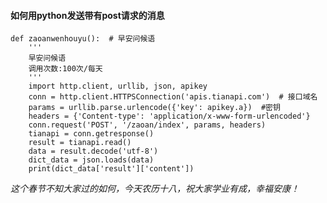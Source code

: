 #### 如何用python发送带有post请求的消息 
    def zaoanwenhouyu():  # 早安问候语 
        ''' 
        早安问候语 
        调用次数:100次/每天    
        ''' 
        import http.client, urllib, json, apikey    
        conn = http.client.HTTPSConnection('apis.tianapi.com')  # 接口域名  
        params = urllib.parse.urlencode({'key': apikey.a})  #密钥     
        headers = {'Content-type': 'application/x-www-form-urlencoded'}     
        conn.request('POST', '/zaoan/index', params, headers)   
        tianapi = conn.getresponse()    
        result = tianapi.read()     
        data = result.decode('utf-8')   
        dict_data = json.loads(data)    
        print(dict_data['result']['content'])       

 _这个春节不知大家过的如何，今天农历十八，祝大家学业有成，幸福安康！_

 
